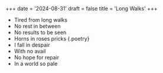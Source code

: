+++
date = '2024-08-31'
draft = false
title = 'Long Walks'
+++

- Tired from long walks
- No rest in between 
- No results to be seen
- Horns in roses pricks
{.poetry}
- I fall in despair 
- With no avail
- No hope for repair 
- In a world so pale
